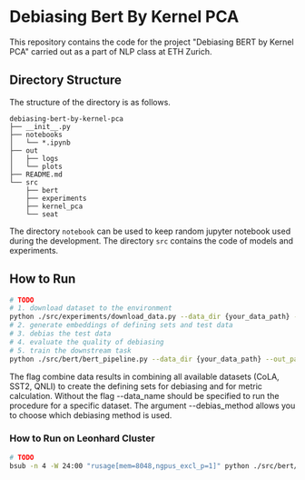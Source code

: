 # Debiasing Bert By Kernel PCA

This repository contains the code for the project "Debiasing BERT by Kernel PCA" carried out as a part of NLP class at ETH Zurich.

## Directory Structure

The structure of the directory is as follows.

```
debiasing-bert-by-kernel-pca
├── __init__.py
├── notebooks
│   └── *.ipynb
├── out
│   ├── logs
│   └── plots
├── README.md
└── src
    ├── bert
    ├── experiments
    ├── kernel_pca
    └── seat
```

The directory `notebook` can be used to keep random jupyter notebook used during the development. The directory `src` contains the code of models and experiments.

## How to Run

```bash
# TODO
# 1. download dataset to the environment
python ./src/experiments/download_data.py --data_dir {your_data_path} --tasks CoLA,QNLI,SST
# 2. generate embeddings of defining sets and test data
# 3. debias the test data
# 4. evaluate the quality of debiasing
# 5. train the downstream task
python ./src/bert/bert_pipeline.py --data_dir {your_data_path} --out_path {path_to_save_embeddings} --combine_data --debias_mode pca
```
The flag combine data results in combining all available datasets (CoLA, SST2, QNLI) to create the defining sets for debiasing and for metric calculation. Without the flag --data_name should be specified to run the procedure for a specific dataset. 
The argument --debias_method allows you to choose which debiasing method is used.
### How to Run on Leonhard Cluster

```bash
# TODO
bsub -n 4 -W 24:00 "rusage[mem=8048,ngpus_excl_p=1]" python ./src/bert/bert_pipeline.py --data_dir {your_data_path} --out_path {path_to_save_embeddings} --combine_data
```
